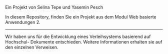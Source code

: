 Ein Projekt von Selina Tepe und Yasemin Pesch

In diesem Repository, finden Sie ein Projekt aus dem Modul Web basierte Anwendungen 2.
____________________________________________________________________________________________________________________________
Wir haben uns für die Entwicklung eines Verleihsystems basierend auf Hochschul- Dokumente entschieden. Weitere Informationen erhalten sie auf den einzelnen Verweisen.
